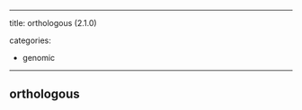 
---
title: orthologous (2.1.0)


categories:

- genomic

---
<!-- COMPUTER GENERATED PAGE!!! DO NOT EDIT DIRECTLY  -->
<!--    must be changed in scripts/templates.py which is processed by scripts/update_refs.py -->

## orthologous

